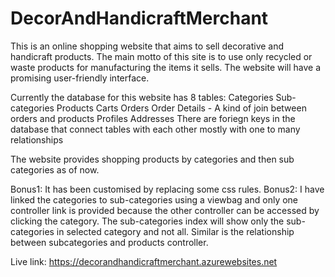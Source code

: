 # DecorAndHandicraftMerchant
This is an online shopping website that aims to sell decorative and handicraft products. The main motto of this site is to use only recycled or waste products for manufacturing the items it sells. The website will have a promising user-friendly interface.

Currently the database for this website has 8 tables:
Categories
Sub-categories
Products
Carts
Orders
Order Details - A kind of join between orders and products
Profiles
Addresses
There are foriegn keys in the database that connect tables with each other mostly with one to many relationships

The website provides shopping products by categories and then sub categories as of now.

Bonus1: It has been customised by replacing some css rules. 
Bonus2: I have linked the categories to sub-categories using a viewbag and only one controller link is provided because the other controller can be accessed by clicking the category. The sub-categories index will show only the sub-categories in selected category and not all. Similar is the relationship between subcategories and products controller.

Live link: https://decorandhandicraftmerchant.azurewebsites.net
